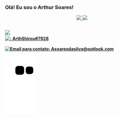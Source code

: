 ### Olá! Eu sou o Arthur Soares!

<div align="center">
  <a href="https://github.com/Arthur-Soares">
  <img height="180em" src="https://github-readme-stats.vercel.app/api?username=Arthur-Soares&show_icons=true&theme=github_dark&include_all_commits=true&count_private=true"/>
  <img height="180em" src="https://github-readme-stats.vercel.app/api/top-langs/?username=Arthur-Soares&layout=compact&langs_count=7&theme=github_dark"/>
</div>
  
##

  <div>
       <a href="https://www.linkedin.com/in/arthur-soares-da-silva-b17084205/" target="_blank"><img src="https://img.shields.io/badge/-LinkedIn-%230077B5?style=for-the-   badge&logo=linkedin&logoColor=white">
        <br>
        <img align="left" src="https://img.shields.io/badge/Discord-7289DA?style=for-the-badge&logo=discord&logoColor=white">
        <td><b>: ArthShirou#7928</b>
         <br><br>
       <img align="left" src="https://img.shields.io/badge/Microsoft_Outlook-0078D4?style=for-the-badge&logo=microsoft-outlook&logoColor=white">
        <b>Email para contato: Asoaresdasilva@outlook.com</b>
 </div>
  
  ![Snake animation](https://github.com/rafaballerini/rafaballerini/blob/output/github-contribution-grid-snake.svg)

  
